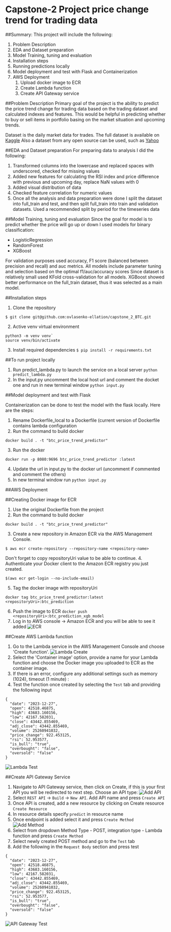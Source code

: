 # Capstone-2 Project price change trend for trading data

##Summary:
This project will include the following:

1. Problem Description
2. EDA and Dataset preparation
3. Model Training, tuning and evaluation
4. Installation steps
5. Running predictions locally
6. Model deployment and test with Flask and Containerization
7. AWS Deployment
   1. Upload docker image to ECR
   2. Create Lambda function
   3. Create API Gateway service


##Problem Description
Primary goal of the project is the ability to predict the price trend change for trading data based on the trading dataset and calculated indexes and features. This would be helpful in predicting whether to buy or sell items in portfolio basing on the market situation and upcoming trends.

Dataset is the daily market data for trades. The full dataset is available on [Kaggle](https://www.kaggle.com/datasets/spoorthiuk/crypto-market-data-2023?resource=download)
Also a dataset from any open source can be used, such as [Yahoo](https://finance.yahoo.com/quote/BTC-USD/history?p=BTC-USD)

##EDA and Dataset preparation
For preparing data to analysis I did the following:
1. Transformed columns into the lowercase and replaced spaces with underscored, checked for missing values
2. Added new features for calculating the RSI index and price difference with previous and upcoming day, replace NaN values with 0
3. Added visual distribution of data
4. Checked feature correlation for numeric values
5. Once all the analysis and data preparation were done I split the dataset into full_train and test, and then split full_train into train and validation datasets. Used a recommended split by period for the timeseries data

##Model Training, tuning and evaluation
Since the goal for model is to predict whether the price will go up or down I used models for binary classification:
- LogisticRegression
- RandomForest
- XGBoost

For validation purposes used accuracy, F1 score (balanced between precision and recall) and auc metrics.
All models include parameter tuning and selection based on the optimal f1/auc/accuracy scores
Since dataset is relatively small used KFold cross-validation for all models. 
XGBoost showed better performance on the full_train dataset, thus it was selected as a main model.

##Installation steps
1. Clone the repository
```
$ git clone git@github.com:ovlasenko-ellation/capstone_2_BTC.git
```
2. Active venv virtual environment
```
python3 -m venv venv`
source venv/bin/activate
```
3. Install required dependencies
`$ pip install -r requirements.txt`

##To run project locally
1. Run predict_lambda.py to launch the service  on a local server
`python predict_lambda.py`
2. In the input.py uncomment the local host url and comment the docket one and run in new terminal window 
`python input.py`

##Model deployment and test with Flask

Containerization can be done to test the model with the flask locally. 
Here are the steps:
1. Rename Dockerfile_local to a Dockerfile (current version of Dockerfile contains lambda configuration
2. Run the command to build docker 
```
docker build . -t "btc_price_trend_predictor"
```
3. Run the docker 
```
docker run -p 8080:9696 btc_price_trend_predictor :latest
```
4. Update the url in input.py to the docker url (uncomment if commented and comment the others)
5. In new terminal window run 
`python input.py`

##AWS Deployment

##Creating Docker image for ECR
1. Use the original Dockerfile from the project
2. Run the command to build docker 
```
docker build . -t "btc_price_trend_predictor"
```
3. Create a new repository in Amazon ECR via the AWS Management Console.
```
$ aws ecr create-repository --repository-name <repository-name>
```
Don't forget to copy repositoryUri value to be able to continue.
4. Authenticate your Docker client to the Amazon ECR registry you just created.
```
$(aws ecr get-login --no-include-email)
```
5. Tag the docker image with repositoryUri
```
docker tag btc_price_trend_predictor:latest <repositoryUri>:btc_prediction
```
6. Push the image to ECR
```docker push <repositoryUri>:btc_prediction_xgb_model```
7. Log in to AWS console -> Amazon ECR and you will be able to see it added
   ![ECR](https://github.com/ovlasenko-ellation/capstone_2_BTC/blob/main/Images/ECR.png)

##Create AWS Lambda function
1. Go to the Lambda service in the AWS Management Console and choose 'Create function'.
![Lambda Create](https://github.com/ovlasenko-ellation/capstone_2_BTC/blob/main/Images/lambda_create.png)
2. Select the 'Container image' option, provide a name for your Lambda function and choose the Docker image you uploaded to ECR as the container image.
3. If there is an error, configure any additional settings such as memory (1024), timeout (1 minute) :
4. Test the function once created by selecting the `Test` tab and providing the following input
```
{
  "date": "2023-12-27",
  "open": 42518.46875,
  "high": 43683.160156,
  "low": 42167.582031,
  "close": 43442.855469,
  "adj_close": 43442.855469,
  "volume": 25260941032,
  "price_change": 922.453125,
  "rsi": 52.953577,
  "is_bull": "true",
  "overbought": "false",
  "oversold": "false"
}
```
![Lambda Test](https://github.com/ovlasenko-ellation/capstone_2_BTC/blob/main/Images/lambda_test.png)

##Create API Gateway Service
1. Navigate to API Gateway service, then click on Create, if this is your first API you will be redirected to next step. Choose an API type:
![Add API](https://github.com/ovlasenko-ellation/capstone_2_BTC/blob/main/Images/create_gatewayAPI.png)
2. Select `REST API` -> `Build` -> `New API`. Add API name and press `Create API`
3. Once API is created, add a new resource by clicking on Create resource `Create Resource`
4. In resource details specify `predict` in resource name
5. Once endpoint is added select it and press `Create Method`
![Add Method](https://github.com/ovlasenko-ellation/capstone_2_BTC/blob/main/Images/create_method.png)
6. Select from dropdown Method Type - POST, integration type - Lambda function and press `Create Method`
7. Select newly created POST method and go to the `Test` tab
8. Add the following in the `Request Body` section and press test 
```
{
  "date": "2023-12-27",
  "open": 42518.46875,
  "high": 43683.160156,
  "low": 42167.582031,
  "close": 43442.855469,
  "adj_close": 43442.855469,
  "volume": 25260941032,
  "price_change": 922.453125,
  "rsi": 52.953577,
  "is_bull": "true",
  "overbought": "false",
  "oversold": "false"
}
```
![API Gateway Test](https://github.com/ovlasenko-ellation/capstone_2_BTC/blob/main/Images/API_TEST.png)